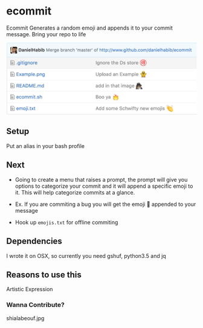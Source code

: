 # ecommit
Ecommit Generates a random emoji and appends it to your commit message.
Bring your repo to life

![ecommit example](ExampleCommits.png)

## Setup
Put an alias in your bash profile

## Next
 * Going to create a menu that raises a prompt, the prompt will give you options to categorize your commit and it will append a specific emoji to it. This will help categorize commits at a glance.

  * Ex. If you are commiting a bug you will get the emoji :bug: appended to your message
 * Hook up `emojis.txt` for offline commiting  


## Dependencies
I wrote it on OSX, so currently you need gshuf, python3.5 and jq

## Reasons to use this
Artistic Expression


### Wanna Contribute?
shialabeouf.jpg

